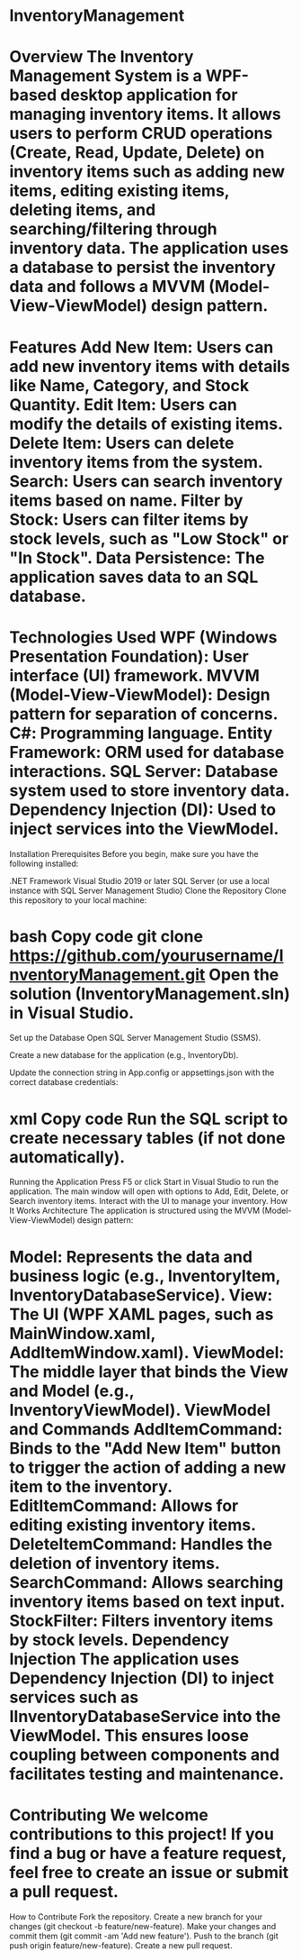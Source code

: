 # InventoryManagement
Overview
The Inventory Management System is a WPF-based desktop application for managing inventory items. It allows users to perform CRUD operations (Create, Read, Update, Delete) on inventory items such as adding new items, editing existing items, deleting items, and searching/filtering through inventory data. The application uses a database to persist the inventory data and follows a MVVM (Model-View-ViewModel) design pattern.
==========================================================================================================
Features
Add New Item: Users can add new inventory items with details like Name, Category, and Stock Quantity.
Edit Item: Users can modify the details of existing items.
Delete Item: Users can delete inventory items from the system.
Search: Users can search inventory items based on name.
Filter by Stock: Users can filter items by stock levels, such as "Low Stock" or "In Stock".
Data Persistence: The application saves data to an SQL database.
=============================================================================================================
Technologies Used
WPF (Windows Presentation Foundation): User interface (UI) framework.
MVVM (Model-View-ViewModel): Design pattern for separation of concerns.
C#: Programming language.
Entity Framework: ORM used for database interactions.
SQL Server: Database system used to store inventory data.
Dependency Injection (DI): Used to inject services into the ViewModel.
============================================================================================================
Installation
Prerequisites
Before you begin, make sure you have the following installed:

.NET Framework 
Visual Studio 2019 or later
SQL Server (or use a local instance with SQL Server Management Studio)
Clone the Repository
Clone this repository to your local machine:

bash
Copy code
git clone https://github.com/yourusername/InventoryManagement.git
Open the solution (InventoryManagement.sln) in Visual Studio.
==========================================================
Set up the Database
Open SQL Server Management Studio (SSMS).

Create a new database for the application (e.g., InventoryDb).

Update the connection string in App.config or appsettings.json with the correct database credentials:

xml
Copy code
<connectionStrings>
    <add name="InventoryDb" connectionString="Server=localhost;Database=InventoryDb;Integrated Security=True;" providerName="System.Data.SqlClient" />
</connectionStrings>
Run the SQL script to create necessary tables (if not done automatically).
=============================================================================================================
Running the Application
Press F5 or click Start in Visual Studio to run the application.
The main window will open with options to Add, Edit, Delete, or Search inventory items.
Interact with the UI to manage your inventory.
How It Works
Architecture
The application is structured using the MVVM (Model-View-ViewModel) design pattern:

Model: Represents the data and business logic (e.g., InventoryItem, InventoryDatabaseService).
View: The UI (WPF XAML pages, such as MainWindow.xaml, AddItemWindow.xaml).
ViewModel: The middle layer that binds the View and Model (e.g., InventoryViewModel).
ViewModel and Commands
AddItemCommand: Binds to the "Add New Item" button to trigger the action of adding a new item to the inventory.
EditItemCommand: Allows for editing existing inventory items.
DeleteItemCommand: Handles the deletion of inventory items.
SearchCommand: Allows searching inventory items based on text input.
StockFilter: Filters inventory items by stock levels.
Dependency Injection
The application uses Dependency Injection (DI) to inject services such as IInventoryDatabaseService into the ViewModel. This ensures loose coupling between components and facilitates testing and maintenance.
=====================================================================================================================
Contributing
We welcome contributions to this project! If you find a bug or have a feature request, feel free to create an issue or submit a pull request.
=================================================================================================================
How to Contribute
Fork the repository.
Create a new branch for your changes (git checkout -b feature/new-feature).
Make your changes and commit them (git commit -am 'Add new feature').
Push to the branch (git push origin feature/new-feature).
Create a new pull request.
